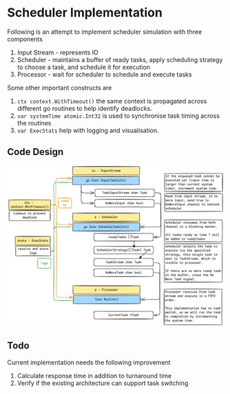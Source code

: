 # Scheduler Implementation
Following is an attempt to implement scheduler simulation with three components
1. Input Stream - represents IO
2. Scheduler - maintains a buffer of ready tasks, apply scheduling strategy to choose a task, and schedule it for execution
3. Processor - wait for scheduler to schedule and execute tasks

Some other important constructs are
1. `ctx context.WithTimeout()` the same context is propagated across different go routines to help identify deadlocks.
2. `var systemTime atomic.Int32` is used to synchronise task timing across the routines
3. `var ExecStats` help with logging and visualisation.

## Code Design
![](scheduler_code_fifo.png)

## Todo
Current implementation needs the following improvement
1. Calculate response time in addition to turnaround time
2. Verify if the existing architecture can support task switching
